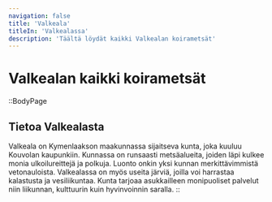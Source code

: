 ```yaml
---
navigation: false
title: 'Valkeala'
titleIn: 'Valkealassa'
description: 'Täältä löydät kaikki Valkealan koirametsät'
---
```

# Valkealan kaikki koirametsät

::BodyPage
## Tietoa Valkealasta
Valkeala on Kymenlaakson maakunnassa sijaitseva kunta, joka kuuluu Kouvolan kaupunkiin. Kunnassa on runsaasti metsäalueita, joiden läpi kulkee monia ulkoilureittejä ja polkuja. Luonto onkin yksi kunnan merkittävimmistä vetonauloista. Valkealassa on myös useita järviä, joilla voi harrastaa kalastusta ja vesiliikuntaa. Kunta tarjoaa asukkailleen monipuoliset palvelut niin liikunnan, kulttuurin kuin hyvinvoinnin saralla.
::